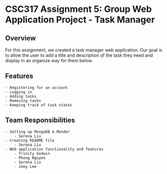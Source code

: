 # CSC317 Assignment 5: Group Web Application Project - Task Manager

## Overview

For this assignment, we created a task manager web application. Our goal is to allow the user to add a title and description of the task they need and display in an organize way for
them below. 

## Features
    - Registering for an account
    - Logging in
    - Adding tasks
    - Removing tasks
    - Keeping track of task states

## Team Responsibilities
    - Setting up MongoDB & Render 
        - Serena Liu 
    - Creating README file 
        - Serena Liu
    - Web application functionality and features
        - Trinity Godwin
        - Phong Nguyen
        - Serena Liu
        - Joey Lee
